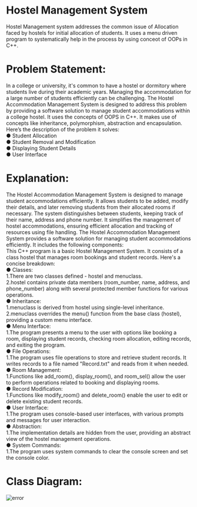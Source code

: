 # Hostel Management System
Hostel Management system addresses the common issue of Allocation faced by hostels for initial allocation of students. It uses a menu driven program to systematically help in the process by using conceot of OOPs in C++.
# Problem Statement:
In a college or university, it's common to have a hostel or dormitory where students live during their
academic years. Managing the accommodation for a large number of students efficiently can be
challenging. The Hostel Accommodation Management System is designed to address this problem by
providing a software solution to manage student accommodations within a college hostel. It uses the concepts of OOPS in C++.
It makes use of concepts like inheritance, polymorphism, abstraction and encapsulation.
Here’s the description of the problem it solves:<br />
● Student Allocation<br />
● Student Removal and Modification<br />
● Displaying Student Details<br />
● User Interface<br />
# Explanation:
The Hostel Accommodation Management System is designed to manage student accommodations
efficiently. It allows students to be added, modify their details, and later removing students from
their allocated rooms if necessary. The system distinguishes between students, keeping track of their name,
address and phone number. It simplifies the management of hostel accommodations, ensuring efficient allocation and tracking of resources using file handling.
The Hostel Accommodation Management System provides a software solution for managing student
accommodations efficiently. It includes the following components:<br />
This C++ program is a basic Hostel Management System. It consists of a class hostel that manages room bookings and student records.
Here's a concise breakdown:<br />
● Classes:<br />
1.There are two classes defined - hostel and menuclass.<br />
2.hostel contains private data members (room_number, name, address, and phone_number) along with several protected member functions for various operations.<br />
● Inheritance:<br />
1.menuclass is derived from hostel using single-level inheritance.<br />
2.menuclass overrides the menu() function from the base class (hostel), providing a custom menu interface.<br />
● Menu Interface:<br />
1.The program presents a menu to the user with options like booking a room, displaying student records, checking room allocation, editing records, and exiting the program.<br />
● File Operations:<br />
1.The program uses file operations to store and retrieve student records. It writes records to a file named "Record.txt" and reads from it when needed.<br />
● Room Management:<br />
1.Functions like add_room(), display_room(), and room_sel() allow the user to perform operations related to booking and displaying rooms.<br />
● Record Modification:<br />
1.Functions like modify_room() and delete_room() enable the user to edit or delete existing student records.<br />
● User Interface:<br />
1.The program uses console-based user interfaces, with various prompts and messages for user interaction.<br />
● Abstraction:<br />
1.The implementation details are hidden from the user, providing an abstract view of the hostel management operations.<br />
● System Commands:<br />
1.The program uses system commands to clear the console screen and set the console color.<br />
# Class Diagram: <br >
<img src="https://github.com/ayushimahajan295/Hostel-Management-System/assets/145414094/fc060f2e-d827-4185-bcdd-59d4fb55998b" alt="error">
